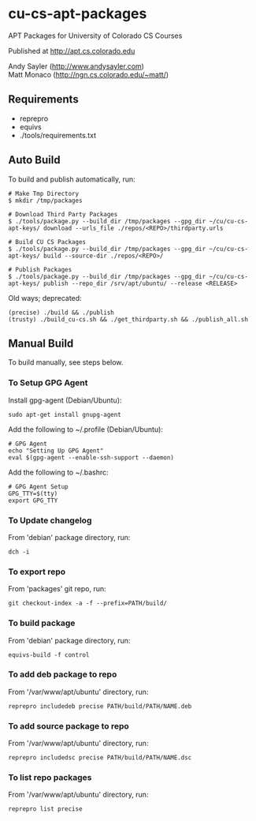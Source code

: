 cu-cs-apt-packages
==================

APT Packages for University of Colorado CS Courses

Published at http://apt.cs.colorado.edu

Andy Sayler (http://www.andysayler.com) <br />
Matt Monaco (http://ngn.cs.colorado.edu/~matt/)

Requirements
------------

* reprepro
* equivs
* ./tools/requirements.txt

Auto Build
----------

To build and publish automatically, run:

    # Make Tmp Directory
    $ mkdir /tmp/packages

    # Download Third Party Packages
    $ ./tools/package.py --build_dir /tmp/packages --gpg_dir ~/cu/cu-cs-apt-keys/ download --urls_file ./repos/<REPO>/thirdparty.urls

    # Build CU CS Packages
    $ ./tools/package.py --build_dir /tmp/packages --gpg_dir ~/cu/cu-cs-apt-keys/ build --source-dir ./repos/<REPO>/

    # Publish Packages
    $ ./tools/package.py --build_dir /tmp/packages --gpg_dir ~/cu/cu-cs-apt-keys/ publish --repo_dir /srv/apt/ubuntu/ --release <RELEASE>

Old ways; deprecated:

    (precise) ./build && ./publish
    (trusty) ./build_cu-cs.sh && ./get_thirdparty.sh && ./publish_all.sh

Manual Build
------------

To build manually, see steps below.

### To Setup GPG Agent

Install gpg-agent (Debian/Ubuntu):

    sudo apt-get install gnupg-agent

Add the following to ~/.profile (Debian/Ubuntu):

    # GPG Agent
    echo "Setting Up GPG Agent"
    eval $(gpg-agent --enable-ssh-support --daemon)

Add the following to ~/.bashrc:

    # GPG Agent Setup
    GPG_TTY=$(tty)
    export GPG_TTY

### To Update changelog

From 'debian' package directory, run:

    dch -i

### To export repo

From 'packages' git repo, run:

    git checkout-index -a -f --prefix=PATH/build/

### To build package

From 'debian' package directory, run:

    equivs-build -f control

### To add deb package to repo

From '/var/www/apt/ubuntu' directory, run:

    reprepro includedeb precise PATH/build/PATH/NAME.deb

### To add source package to repo

From '/var/www/apt/ubuntu' directory, run:

    reprepro includedsc precise PATH/build/PATH/NAME.dsc

### To list repo packages

From '/var/www/apt/ubuntu' directory, run:

    reprepro list precise
